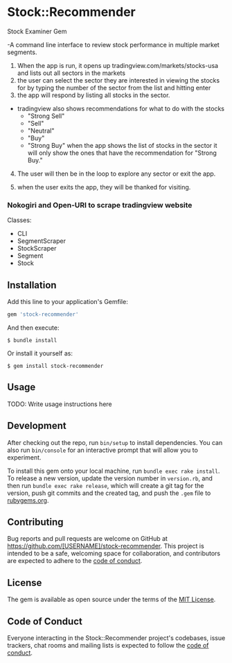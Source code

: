 # Stock::Recommender

Stock Examiner Gem

-A command line interface to review stock performance in multiple market segments.

1. When the app is run, it opens up tradingview.com/markets/stocks-usa and lists out all sectors in the markets
2. the user can select the sector they are interested in viewing the stocks for by typing the number of the sector from the list and hitting enter
3. the app will respond by listing all stocks in the sector.
  - tradingview also shows recommendations for what to do with the stocks
      - "Strong Sell"
      - "Sell"
      - "Neutral"
      - "Buy"
      - "Strong Buy"
  when the app shows the list of stocks in the sector it will only show the ones that have the recommendation for "Strong Buy."

4. The user will then be in the loop to explore any sector or exit the app.

5. when the user exits the app, they will be thanked for visiting.

### Nokogiri and Open-URI to scrape tradingview website

Classes:
- CLI
- SegmentScraper
- StockScraper
- Segment
- Stock

## Installation

Add this line to your application's Gemfile:

```ruby
gem 'stock-recommender'
```

And then execute:

    $ bundle install

Or install it yourself as:

    $ gem install stock-recommender

## Usage

TODO: Write usage instructions here

## Development

After checking out the repo, run `bin/setup` to install dependencies. You can also run `bin/console` for an interactive prompt that will allow you to experiment.

To install this gem onto your local machine, run `bundle exec rake install`. To release a new version, update the version number in `version.rb`, and then run `bundle exec rake release`, which will create a git tag for the version, push git commits and the created tag, and push the `.gem` file to [rubygems.org](https://rubygems.org).

## Contributing

Bug reports and pull requests are welcome on GitHub at https://github.com/[USERNAME]/stock-recommender. This project is intended to be a safe, welcoming space for collaboration, and contributors are expected to adhere to the [code of conduct](https://github.com/[USERNAME]/stock-recommender/blob/master/CODE_OF_CONDUCT.md).

## License

The gem is available as open source under the terms of the [MIT License](https://opensource.org/licenses/MIT).

## Code of Conduct

Everyone interacting in the Stock::Recommender project's codebases, issue trackers, chat rooms and mailing lists is expected to follow the [code of conduct](https://github.com/[USERNAME]/stock-recommender/blob/master/CODE_OF_CONDUCT.md).
